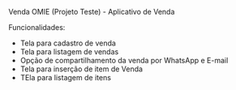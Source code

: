 Venda OMIE (Projeto Teste) - Aplicativo de Venda

Funcionalidades:
- Tela para cadastro de venda
- Tela para listagem de vendas
- Opção de compartilhamento da venda por WhatsApp e E-mail
- Tela para inserção de item de Venda
- TEla para listagem de itens
